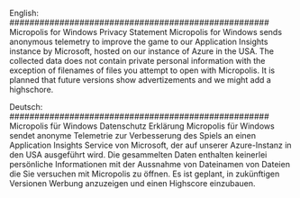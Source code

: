 English:
####################################################
Micropolis for Windows Privacy Statement
Micropolis for Windows sends anonymous telemetry 
to improve the game to our Application Insights
instance by Microsoft, hosted on our instance of 
Azure in the USA. The collected data does not 
contain private personal information with the 
exception of filenames of files you attempt to
open with Micropolis. It is planned that
future versions show advertizements and we
might add a highschore.

Deutsch:
####################################################
Micropolis für Windows Datenschutz Erklärung
Micropolis für Windows sendet anonyme Telemetrie 
zur Verbesserung des Spiels an einen Application 
Insights Service von Microsoft, der auf unserer 
Azure-Instanz in den USA ausgeführt wird. Die 
gesammelten Daten enthalten keinerlei persönliche 
Informationen mit der Aussnahme von Dateinamen 
von Dateien die Sie versuchen mit Micropolis 
zu öffnen. Es ist geplant, in zukünftigen 
Versionen Werbung anzuzeigen und einen 
Highscore einzubauen.
